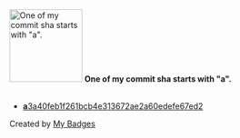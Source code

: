 <img src="https://my-badges.github.io/my-badges/a-commit.png" alt="One of my commit sha starts with &quot;a&quot;." title="One of my commit sha starts with &quot;a&quot;." width="128">
<strong>One of my commit sha starts with &quot;a&quot;.</strong>
<br><br>

- <a href="https://github.com/jtaibo/TallerCreacionTools/commit/a3a40feb1f261bcb4e313672ae2a60edefe67ed2"><strong>a</strong>3a40feb1f261bcb4e313672ae2a60edefe67ed2</a>


Created by <a href="https://github.com/my-badges/my-badges">My Badges</a>